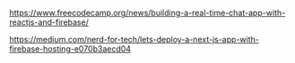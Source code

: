 https://www.freecodecamp.org/news/building-a-real-time-chat-app-with-reactjs-and-firebase/

https://medium.com/nerd-for-tech/lets-deploy-a-next-js-app-with-firebase-hosting-e070b3aecd04

